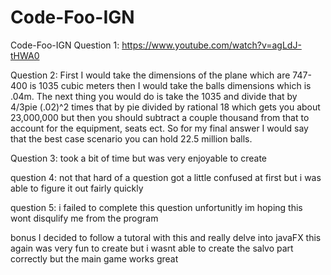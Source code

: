 # Code-Foo-IGN
Code-Foo-IGN
Question 1:
https://www.youtube.com/watch?v=agLdJ-tHWA0 

Question 2:
First I would take the dimensions of the plane which are 747-400 is 1035 cubic meters then I would take the balls dimensions which is .04m. The next thing you would do is take the 1035 and divide that by 4/3pie (.02)^2 times that by pie divided by rational 18 which gets you about 23,000,000 but then you should subtract a couple thousand from that to account for the equipment, seats ect. So for my final answer I would say that the best case scenario you can hold 22.5 million balls.  

Question 3:
took a bit of time but was very enjoyable to create

question 4:
not that hard of a question got a little confused at first but i was able to figure it out fairly quickly

question 5: 
i failed to complete this question unfortunitly im hoping this wont disqulify me from the program

bonus 
I decided to follow a tutoral with this and really delve into javaFX this again was very fun to create but i wasnt able to create the salvo part correctly but the main game works great
